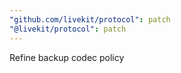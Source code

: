 ```yaml
---
"github.com/livekit/protocol": patch
"@livekit/protocol": patch
---
```


Refine backup codec policy
